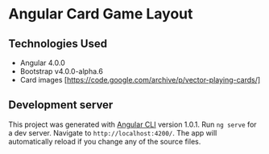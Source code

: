# Angular Card Game Layout

## Technologies Used
* Angular 4.0.0
* Bootstrap v4.0.0-alpha.6
* Card images [https://code.google.com/archive/p/vector-playing-cards/]

## Development server
This project was generated with [Angular CLI](https://github.com/angular/angular-cli) version 1.0.1.
Run `ng serve` for a dev server. Navigate to `http://localhost:4200/`. The app will automatically reload if you change any of the source files.
